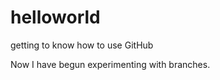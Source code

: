 helloworld
==========

getting to know how to use GitHub

Now I have begun experimenting with branches.
